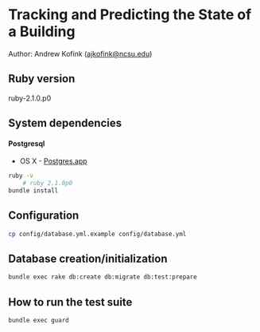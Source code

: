 # Tracking and Predicting the State of a Building
Author: Andrew Kofink (ajkofink@ncsu.edu)

## Ruby version
ruby-2.1.0.p0

## System dependencies

#### Postgresql

* OS X - [Postgres.app](http://postgresapp.com/)

```sh
ruby -v
	# ruby 2.1.0p0
bundle install
```


## Configuration

```sh
cp config/database.yml.example config/database.yml
```

## Database creation/initialization

```sh
bundle exec rake db:create db:migrate db:test:prepare
```

## How to run the test suite

```sh
bundle exec guard
```
